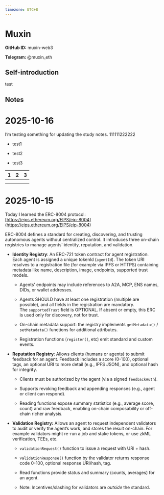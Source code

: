 ```yaml
---
timezone: UTC+8
---
```


# Muxin

**GitHub ID:** muxin-web3

**Telegram:** @muxin_eth

## Self-introduction

test

## Notes
<!-- Content_START -->
# 2025-10-16
<!-- DAILY_CHECKIN_2025-10-16_START -->
I’m testing something for updating the study notes. 111111222222

-   test1
    
-   test2
    
-   test3
    

| 1 | 2 | 3 |
| --- | --- | --- |
|   |   |   |
|   |   |   |
<!-- DAILY_CHECKIN_2025-10-16_END -->

# 2025-10-15
<!-- DAILY_CHECKIN_2025-10-15_START -->




Today I learned the ERC-8004 protocol: [https://eips.ethereum.org/EIPS/eip-8004](https://eips.ethereum.org/EIPS/eip-8004)  
  
ERC-8004 defines a standard for creating, discovering, and trusting autonomous agents without centralized control. It introduces three on-chain registries to manage agents’ identity, reputation, and validation.

-   **Identity Registry**: An ERC-721 token contract for agent registration. Each agent is assigned a unique tokenId (`agentId`). The token URI resolves to a registration file (for example via IPFS or HTTPS) containing metadata like name, description, image, endpoints, supported trust models.
    
    -   Agents’ endpoints may include references to A2A, MCP, ENS names, DIDs, or wallet addresses.
        
    -   Agents SHOULD have at least one registration (multiple are possible), and all fields in the registration are mandatory.  
        The `supportedTrust` field is OPTIONAL. If absent or empty, this ERC is used only for discovery, not for trust.
        
    -   On-chain metadata support: the registry implements `getMetadata()` / `setMetadata()` functions for additional attributes.
        
    -   Registration functions (`register()`, etc) emit standard and custom events.
        
-   **Reputation Registry**: Allows clients (humans or agents) to submit feedback for an agent. Feedback includes a score (0-100), optional tags, an optional URI to more detail (e.g., IPFS JSON), and optional hash for integrity.
    
    -   Clients must be authorized by the agent (via a signed `feedbackAuth`).
        
    -   Supports revoking feedback and appending responses (e.g., agent or client can respond).
        
    -   Reading functions expose summary statistics (e.g., average score, count) and raw feedback, enabling on-chain composability or off-chain richer analysis.
        
-   **Validation Registry:** Allows an agent to request independent validators to audit or verify the agent’s work, and stores the result on-chain. For example validators might re-run a job and stake tokens, or use zkML verification, TEEs, etc.
    
    -   `validationRequest()` function to issue a request with URI + hash.
        
    -   `validationResponse()` function by the validator returns response code 0-100, optional response URI/hash, tag.
        
    -   Read functions provide status and summary (counts, averages) for an agent.
        
    -   Note: Incentives/slashing for validators are _outside_ the standard.
<!-- DAILY_CHECKIN_2025-10-15_END -->
<!-- Content_END -->
